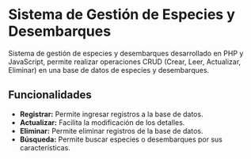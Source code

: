 # Sistema de Gestión de Especies y Desembarques
Sistema de gestión de especies y desembarques desarrollado en PHP y JavaScript, permite realizar operaciones CRUD (Crear, Leer, Actualizar, Eliminar) en una base de datos de especies y desembarques.

## Funcionalidades
- **Registrar:** Permite ingresar registros a la base de datos.
- **Actualizar:** Facilita la modificación de los detalles.
- **Eliminar:** Permite eliminar registros de la base de datos.
- **Búsqueda:** Permite buscar especies o desembarques por sus características.
